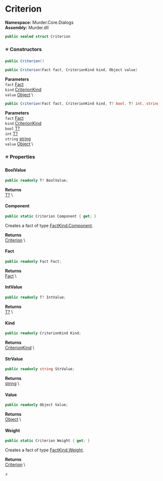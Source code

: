 # Criterion

**Namespace:** Murder.Core.Dialogs \
**Assembly:** Murder.dll

```csharp
public sealed struct Criterion
```

### ⭐ Constructors
```csharp
public Criterion()
```

```csharp
public Criterion(Fact fact, CriterionKind kind, Object value)
```

**Parameters** \
`fact` [Fact](../../../Murder/Core/Dialogs/Fact.html) \
`kind` [CriterionKind](../../../Murder/Core/Dialogs/CriterionKind.html) \
`value` [Object](https://learn.microsoft.com/en-us/dotnet/api/System.Object?view=net-7.0) \

```csharp
public Criterion(Fact fact, CriterionKind kind, T? bool, T? int, string string, Object value)
```

**Parameters** \
`fact` [Fact](../../../Murder/Core/Dialogs/Fact.html) \
`kind` [CriterionKind](../../../Murder/Core/Dialogs/CriterionKind.html) \
`bool` [T?](https://learn.microsoft.com/en-us/dotnet/api/System.Nullable-1?view=net-7.0) \
`int` [T?](https://learn.microsoft.com/en-us/dotnet/api/System.Nullable-1?view=net-7.0) \
`string` [string](https://learn.microsoft.com/en-us/dotnet/api/System.String?view=net-7.0) \
`value` [Object](https://learn.microsoft.com/en-us/dotnet/api/System.Object?view=net-7.0) \

### ⭐ Properties
#### BoolValue
```csharp
public readonly T? BoolValue;
```

**Returns** \
[T?](https://learn.microsoft.com/en-us/dotnet/api/System.Nullable-1?view=net-7.0) \
#### Component
```csharp
public static Criterion Component { get; }
```

Creates a fact of type [FactKind.Component](../../../Murder/Core/Dialogs/FactKind.html#Component).

**Returns** \
[Criterion](../../../Murder/Core/Dialogs/Criterion.html) \
#### Fact
```csharp
public readonly Fact Fact;
```

**Returns** \
[Fact](../../../Murder/Core/Dialogs/Fact.html) \
#### IntValue
```csharp
public readonly T? IntValue;
```

**Returns** \
[T?](https://learn.microsoft.com/en-us/dotnet/api/System.Nullable-1?view=net-7.0) \
#### Kind
```csharp
public readonly CriterionKind Kind;
```

**Returns** \
[CriterionKind](../../../Murder/Core/Dialogs/CriterionKind.html) \
#### StrValue
```csharp
public readonly string StrValue;
```

**Returns** \
[string](https://learn.microsoft.com/en-us/dotnet/api/System.String?view=net-7.0) \
#### Value
```csharp
public readonly Object Value;
```

**Returns** \
[Object](https://learn.microsoft.com/en-us/dotnet/api/System.Object?view=net-7.0) \
#### Weight
```csharp
public static Criterion Weight { get; }
```

Creates a fact of type [FactKind.Weight](../../../Murder/Core/Dialogs/FactKind.html#Weight).

**Returns** \
[Criterion](../../../Murder/Core/Dialogs/Criterion.html) \


⚡